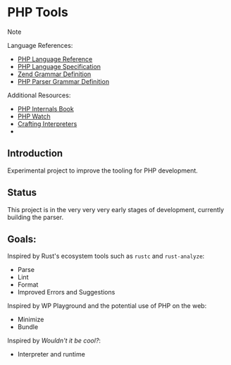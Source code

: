 # PHP Tools

> [!NOTE]
> Language References:
> - [PHP Language Reference](https://www.php.net/manual/en/langref.php)
> - [PHP Language Specification](https://phplang.org/welcome.html)
> - [Zend Grammar Definition](https://github.com/php/php-src/blob/master/Zend/zend_language_parser.y)
> - [PHP Parser Grammar Definition](https://github.com/nikic/PHP-Parser/blob/master/grammar/php.y)
>
> Additional Resources:
> - [PHP Internals Book](https://www.phpinternalsbook.com/)
> - [PHP Watch](https://php.watch/)
> - [Crafting Interpreters](https://craftinginterpreters.com/contents.html)
> -

## Introduction

Experimental project to improve the tooling for PHP development.

## Status

This project is in the very very very early stages of development, currently building the parser.

## Goals:

Inspired by Rust's ecosystem tools such as `rustc` and `rust-analyze`:

- Parse
- Lint
- Format
- Improved Errors and Suggestions

Inspired by WP Playground and the potential use of PHP on the web:

- Minimize
- Bundle

Inspired by *Wouldn't it be cool?*:

- Interpreter and runtime
